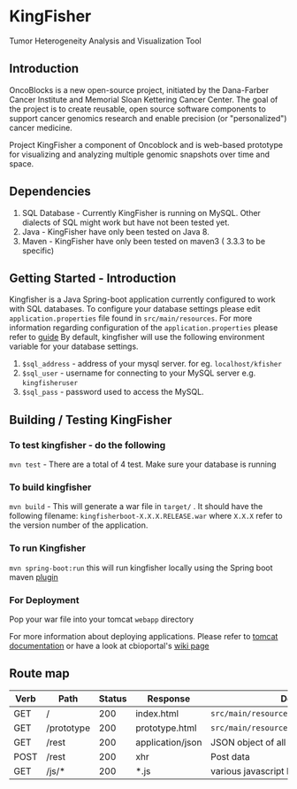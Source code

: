 # KingFisher

Tumor Heterogeneity Analysis and Visualization Tool


## Introduction

OncoBlocks is a new open-source project, initiated by the Dana-Farber Cancer Institute and Memorial Sloan Kettering Cancer Center. The goal of the project is to create reusable, open source software components to support cancer genomics research and enable precision (or "personalized") cancer medicine.

Project KingFisher a component of Oncoblock and is web-based prototype for visualizing and analyzing multiple genomic snapshots over time and space.

## Dependencies

1. SQL Database - Currently KingFisher is running on MySQL. Other dialects of SQL might work but have not been tested yet.
2. Java -  KingFisher have only been tested on Java 8.
3. Maven - KingFisher have only been tested on maven3 ( 3.3.3 to be specific)

## Getting Started - Introduction

Kingfisher is a Java Spring-boot application currently configured to work with SQL databases. To configure your database settings please edit `application.properties` file found in `src/main/resources`.
For more information regarding configuration of the `application.properties` please refer to [guide](http://docs.spring.io/spring-boot/docs/current/reference/html/boot-features-external-config.html#boot-features-external-config-placeholders-in-properties)
By default, kingfisher will use the following environment variable for your database settings.

1. `$sql_address` - address of your mysql server. for eg. `localhost/kfisher`
2. `$sql_user` -  username for connecting to your MySQL server e.g. `kingfisheruser`
3. `$sql_pass` - password used to access the MySQL.

## Building / Testing KingFisher

### To test kingfisher -  do the following

`mvn test` - There are a total of 4 test.  Make sure your database is running

### To build kingfisher

`mvn build` - This will generate a war file in `target/` . It should have the following filename: `kingfisherboot-X.X.X.RELEASE.war` where `X.X.X` refer to the version number of the application.

### To run Kingfisher

`mvn spring-boot:run` this will run kingfisher locally using the Spring boot maven [plugin](http://docs.spring.io/spring-boot/docs/current/maven-plugin/run-mojo.html)

### For Deployment

Pop your war file into your tomcat `webapp` directory

For more information about deploying applications. Please refer to [tomcat documentation](https://tomcat.apache.org/tomcat-7.0-doc/appdev/deployment.html) or have a look at cbioportal's [wiki page](https://github.com/cBioPortal/cbioportal/wiki)
 

## Route map

Verb | Path | Status | Response  | Description
-----|------|--------|-----------|-----
GET | /     | 200    | index.html | `src/main/resources/template/index.html`
GET | /prototype | 200 | prototype.html |  `src/main/resources/template/prototype.html`
GET | /rest | 200 | application/json | JSON object of all entries in database
POST| /rest | 200 |  xhr | Post data |
GET | /js/* | 200 | *.js | various javascript libraries |


















